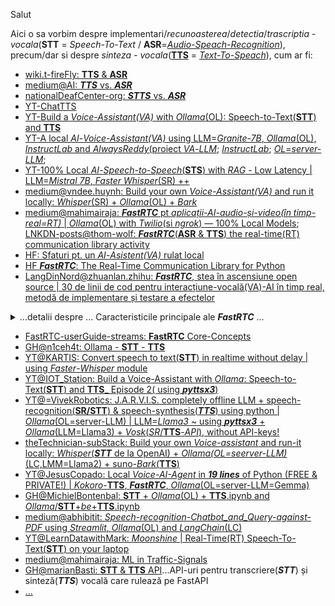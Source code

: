 Salut

Aici o sa vorbim despre implementari/*recunoasterea*/*detectia*/*trascriptia* - *vocala*(**STT** = *Speech-To-Text* / **ASR**=[*Audio-Speach-Recognition*](https://en.wikipedia.org/wiki/Speech_recognition)), precum/dar si despre *sinteza - vocala*([**TTS**](https://simple.wikipedia.org/wiki/Text_to_speech) = [*Text-To-Speach*](https://en.wikipedia.org/wiki/Speech_synthesis)), cum ar fi:

 - [wiki.t-fireFly: **TTS** & **ASR**](https://wiki.t-firefly.com/en/AIBOX-1684X/tts-and-asr.html)
 - [medium@AI: ***TTS*** vs. ***ASR***](https://medium.com/@artificial--intelligence/the-differences-between-asr-and-tts-c85a08269c98)
 - [nationalDeafCenter-org: ***STTS*** vs. ***ASR***](https://nationaldeafcenter.org/resource-items/asr-vs-stts/)
 - [YT-ChatTTS](https://www.youtube.com/watch?v=MpVNZA6__3o&ab_channel=AllAboutAI)
 - [YT-Build a *Voice-Assistant(VA)* with *Ollama*(OL): Speech-to-Text(**STT**) and **TTS**](https://www.youtube.com/watch?v=lSqKx3D5iis&ab_channel=IOTStation)
 - [YT-A local *AI*-*Voice-Assistant(VA)* using LLM=*Granite-7B*, *Ollama*(OL), *InstructLab* and *AlwaysReddy*(proiect *VA*-*LLM*](https://www.youtube.com/watch?v=inlada3SiNA); [*InstructLab*](https://www.redhat.com/en/topics/ai/what-is-instructlab); [*OL*=*server-LLM*](https://ollama.com/); 
 - [YT-100% Local *AI*-*Speech-to-Speech*(**STS**) with *RAG* - Low Latency | LLM=*Mistral 7B*, *Faster Whisper*(SR) ++](https://www.youtube.com/watch?v=VpB6bxh4deM&ab_channel=AllAboutAI)
 - [medium@vndee.huynh: Build your own *Voice-Assistant(VA)* and run it locally: *Whisper*(SR) + *Ollama*(OL) + *Bark*](https://medium.com/@vndee.huynh/build-your-own-voice-assistant-and-run-it-locally-whisper-ollama-bark-c80e6f815cba)
 - [medium@mahimairaja: ***FastRTC*** pt *aplicații-AI-audio-și-video(în timp-real=RT)* | *Ollama*(OL) with *Twilio*(si *ngrok*) — 100% Local Models](https://mahimairaja.medium.com/%EF%B8%8F-fastrtc-ollama-with-twilio-100-local-models-dc0051afe423);
<br/>[LNKDN-posts@thom-wolf: ***FastRTC***(**ASR** & **TTS**) the real-time(RT) communication library activity](https://www.linkedin.com/posts/thom-wolf_fastrtc-the-real-time-communication-library-activity-7300214946271801344-5xWs/)
 - [HF: Sfaturi pt. un *AI*-*Asistent(VA)* rulat local](https://discuss.huggingface.co/t/advice-for-locally-run-ai-assistant/145000)
 - [HF ***FastRTC***: The Real-Time Communication Library for Python ](https://huggingface.co/blog/fastrtc)
 - [LangDinNord@zhuanlan.zhihu: ***FastRTC***, stea în ascensiune open source | 30 de linii de cod pentru interacțiune-vocală(VA)-AI în timp real, metodă de implementare și testare a efectelor](https://zhuanlan.zhihu.com/p/27904999595)
 
<details>
<summary>...detalii despre ... Caracteristicile principale ale <b><i>FastRTC</i></b> ...</summary> 

<br/>
<hr/>
 
Caracteristicile principale ale <b><i>FastRTC</i></b>: 

 - *Detectare și rotire automată a vocii* : 
    Cu funcțiile încorporate de detectare(**STT**) și rotire a vocii(**TTS**), dezvoltatorii trebuie să se concentreze doar pe 
    logica *răspunsului* către utilizatori.
    
 - *Interfață utilizator automată* :
   Interfață utilizator **Gradio** încorporată cu suport **WebRTC** , convenabilă pentru testare sau implementare directă în
   mediul de producție.
   
 - *Apeluri telefonice* : **fastphone()** Obțineți un număr de telefon gratuit, iar utilizatorii pot accesa fluxul audio prin
   telefon (este necesar un jeton de la îmbrățișare-facială(**HF**) , conturile PRO au limite mai mari).
   
 - ⚡️ *Suport pentru WebRTC și Websocket* :
   Acceptă **WebRTC** și **Websocket** pentru a asigura o comunicare *fluidă* în *timp-real(RT)*.
   
 - *Extrem de personalizabil* :
   Stream-urile pot fi montate în orice aplicație **FastAPI**, permițând interfețe utilizator personalizate sau
   implementări dincolo de **Gradio**.
   
 - *Set bogat de instrumente* :
   
   Instrumente practice încorporate, cum ar fi:
   
    - conversia textului în vorbire(**TTS**),
    - conversia vorbirii în text(**STT**),
    - detectarea cuvintelor *neașteptate* etc.,
      
   pentru a ajuta dezvoltatorii să înceapă rapid.

</pre>
<hr/> 
<br/>
</details>

 - [FastRTC-userGuide-streams: **FastRTC** Core-Concepts](https://fastrtc.org/userguide/streams/)
 - [GH@n1ceh4t: Ollama - **STT** - **TTS**](https://github.com/n1ceh4t/Ollama-STT-TTS)
 - [YT@KARTIS: Convert speech to text(**STT**) in realtime without delay | using *Faster*-*Whisper* module](https://www.youtube.com/watch?v=uimBp3c3Koo&ab_channel=KARTIS)
 - [YT@IOT_Station: Build a Voice-Assistant with *Ollama*: Speech-to-Text(**STT**) and **TTS**_ Episode 2( using ***pyttsx3***) ](https://www.youtube.com/watch?v=cMDHTXobwxk&ab_channel=IOTStation)
 - [YT@=VivekRobotics: J.A.R.V.I.S. completely offline LLM + speech-recognition(**SR/STT**) & speech-synthesis(***TTS***) using python | *Ollama*(OL=server-LLM) | LLM=*Llama3* ~ using ***pyttsx3*** + *Ollama*(LLM=Llama3) + *Vosk*(*SR*/**TTS**-*API*), without API-keys!](https://www.youtube.com/watch?v=9MFOJC8Cjv4&ab_channel=VivekRobotics)
 - [theTechnician-subStack: Build your own *Voice-assistant* and run-it locally: *Whisper*(***STT*** de la OpenAI) + *Ollama(OL=seerver-LLM)*(LC,LMM=Llama2) + suno-*Bark*(**TTS**)](https://thetechnician.substack.com/p/build-your-own-voice-assistant-and)
 - [YT@JesusCopado: Local *Voice-AI-Agent* in ***19 lines*** of Python (FREE & PRIVATE!) | *Kokoro*-**TTS**, ***FastRTC***, *Ollama*(OL=server-LLM=Gemma)](https://www.youtube.com/watch?v=M6vI4Wk-Y4Q&ab_channel=Jes%C3%BAsCopado)
 - [GH@MichielBontenbal: **STT** + *Ollama*(OL) + **TTS**.ipynb and *Ollama*/**STT**+*be*+**TTS**.ipynb](https://github.com/MichielBontenbal/ollama/blob/main/STT%20%2B%20ollama%20%2B%20TTS.ipynb)
 - [medium@abhibitit: *Speech-recognition-Chatbot_and_Query-against-PDF* using *Streamlit*, *Ollama*(OL) and *LangChain*(LC)](https://medium.com/@abhibitit/speech-recognition-chatbot-and-query-against-pdf-using-llama3-using-streamlit-ollama-and-a896e369efec)
 - [YT@LearnDatawithMark: *Moonshine* | Real-Time(RT) Speech-To-Text(**STT**) on your laptop](https://www.youtube.com/watch?v=B93fnV30OyM&ab_channel=LearnDatawithMark)
 - [medium@mahimairaja: ML in  Traffic-Signals](https://mahimairaja.medium.com/traffic-congestion-is-a-major-problem-in-many-cities-around-the-world-causing-significant-delays-98a16571c3f6)
 - [GH@marianBasti: **STT** & **TTS** API](https://github.com/marianbasti/stt-tts-api)...API-uri pentru transcriere(***STT***) și sinteză(***TTS***) vocală care rulează pe FastAPI
 - [...](https://www.google.com/search?sca_esv=496b1dbe5ee65e43&rlz=1C1CHBF_enRO1132RO1132&sxsrf=AE3TifM166-EXUFL4Wv9-L9Xb2h9sAqjOQ:1749887255747&q=python+FastRTC+Ollama+ASR+TTS&udm=2&fbs=AIIjpHxX5k-tONtMCu8aDeA7E5WMuFPIpBqH8jT76nzCHgJGooYgkjkuBCcIF7tD_yCw785wAn4uDdm7fZnSBOBP97iKWxt4z_booKiN8Mh81MZ6RTmnqIv_vfhKdvDN9djxWF1dO06kobjwUcVNvyfeQy4GZ_J7hlCGjo-GHW4su0_B0YAztT0ZP9dvSLFgyykx2wdpzIcSHqFwk_Cq6Pxp4eg_Dzs_jw&sa=X&ved=2ahUKEwiHhpqCtvCNAxV2QPEDHZVxM6o4ChC0qAt6BAgUEAE&biw=1920&bih=911&dpr=1)
